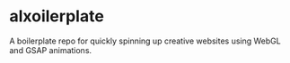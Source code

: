 # alxoilerplate
A boilerplate repo for quickly spinning up creative websites using WebGL and GSAP animations.
